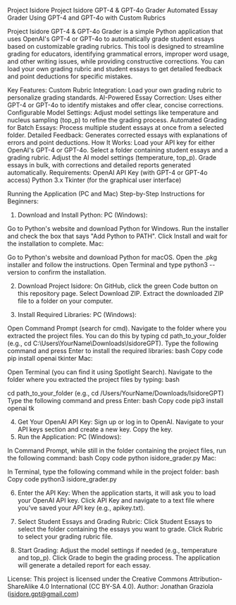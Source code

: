 Project Isidore
Project Isidore GPT-4 & GPT-4o Grader
Automated Essay Grader Using GPT-4 and GPT-4o with Custom Rubrics

Project Isidore GPT-4 & GPT-4o Grader is a simple Python application that uses OpenAI's GPT-4 or GPT-4o to automatically grade student essays based on customizable grading rubrics. This tool is designed to streamline grading for educators, identifying grammatical errors, improper word usage, and other writing issues, while providing constructive corrections. You can load your own grading rubric and student essays to get detailed feedback and point deductions for specific mistakes.

Key Features:
Custom Rubric Integration: Load your own grading rubric to personalize grading standards.
AI-Powered Essay Correction: Uses either GPT-4 or GPT-4o to identify mistakes and offer clear, concise corrections.
Configurable Model Settings: Adjust model settings like temperature and nucleus sampling (top_p) to refine the grading process.
Automated Grading for Batch Essays: Process multiple student essays at once from a selected folder.
Detailed Feedback: Generates corrected essays with explanations of errors and point deductions.
How It Works:
Load your API key for either OpenAI's GPT-4 or GPT-4o.
Select a folder containing student essays and a grading rubric.
Adjust the AI model settings (temperature, top_p).
Grade essays in bulk, with corrections and detailed reports generated automatically.
Requirements:
OpenAI API Key (with GPT-4 or GPT-4o access)
Python 3.x
Tkinter (for the graphical user interface)

Running the Application (PC and Mac)
Step-by-Step Instructions for Beginners:

1. Download and Install Python:
PC (Windows):

Go to Python's website and download Python for Windows.
Run the installer and check the box that says "Add Python to PATH".
Click Install and wait for the installation to complete.
Mac:

Go to Python's website and download Python for macOS.
Open the .pkg installer and follow the instructions.
Open Terminal and type python3 --version to confirm the installation.

2. Download Project Isidore:
On GitHub, click the green Code button on this repository page.
Select Download ZIP.
Extract the downloaded ZIP file to a folder on your computer.

3. Install Required Libraries:
PC (Windows):

Open Command Prompt (search for cmd).
Navigate to the folder where you extracted the project files. You can do this by typing cd path_to_your_folder (e.g., cd C:\Users\YourName\Downloads\IsidoreGPT).
Type the following command and press Enter to install the required libraries:
bash
Copy code
pip install openai tkinter
Mac:

Open Terminal (you can find it using Spotlight Search).
Navigate to the folder where you extracted the project files by typing:
bash

cd path_to_your_folder
(e.g., cd /Users/YourName/Downloads/IsidoreGPT)
Type the following command and press Enter:
bash
Copy code
pip3 install openai tk

4. Get Your OpenAI API Key:
Sign up or log in to OpenAI.
Navigate to your API keys section and create a new key.
Copy the key.
5. Run the Application:
PC (Windows):

In Command Prompt, while still in the folder containing the project files, run the following command:
bash
Copy code
python isidore_grader.py
Mac:

In Terminal, type the following command while in the project folder:
bash
Copy code
python3 isidore_grader.py

6. Enter the API Key:
When the application starts, it will ask you to load your OpenAI API key.
Click API Key and navigate to a text file where you’ve saved your API key (e.g., apikey.txt).

7. Select Student Essays and Grading Rubric:
Click Student Essays to select the folder containing the essays you want to grade.
Click Rubric to select your grading rubric file.

8. Start Grading:
Adjust the model settings if needed (e.g., temperature and top_p).
Click Grade to begin the grading process. The application will generate a detailed report for each essay.

License:
This project is licensed under the Creative Commons Attribution-ShareAlike 4.0 International (CC BY-SA 4.0).
Author: Jonathan Graziola (isidore.gpt@gmail.com)
